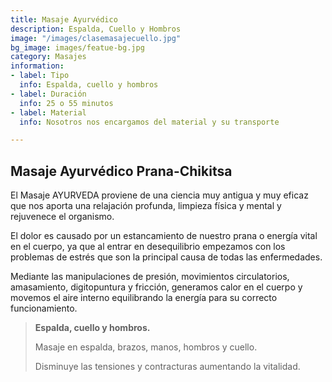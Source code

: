 ```yaml
---
title: Masaje Ayurvédico
description: Espalda, Cuello y Hombros
image: "/images/clasemasajecuello.jpg"
bg_image: images/featue-bg.jpg
category: Masajes
information:
- label: Tipo
  info: Espalda, cuello y hombros
- label: Duración
  info: 25 o 55 minutos
- label: Material
  info: Nosotros nos encargamos del material y su transporte

---
```

## Masaje Ayurvédico Prana-Chikitsa

El Masaje AYURVEDA proviene de una ciencia muy antigua y muy eficaz que nos aporta una relajación profunda, limpieza física y mental y rejuvenece el organismo.

El dolor es causado por un estancamiento de nuestro prana o energía vital en el cuerpo, ya que al entrar en desequilibrio empezamos con los problemas de estrés que son la principal causa de todas las enfermedades.

Mediante las manipulaciones de presión, movimientos circulatorios, amasamiento, digitopuntura y fricción, generamos calor en el cuerpo y movemos el aire interno equilibrando la energía para su correcto funcionamiento.

> **Espalda, cuello y hombros.**
>
> Masaje en espalda, brazos, manos, hombros y cuello.
>
> Disminuye las tensiones y contracturas aumentando la vitalidad.